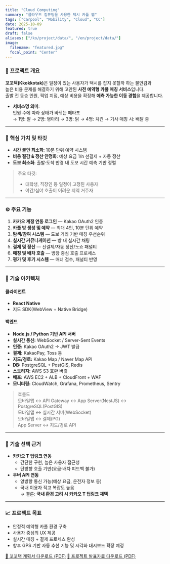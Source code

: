 ```yaml
---
title: "Cloud Computing"
summary: "클라우드 컴퓨팅을 사용한 택시 카풀 앱"
tags: ["Carpool", "Mobility", "Cloud", "CC"]
date: 2025-10-09
featured: true
draft: false
aliases: ["/ko/project/data/", "/en/project/data/"]
image:
  filename: "featured.jpg"
  focal_point: "Center"
---
```


### 🚖 프로젝트 개요
<strong>꼬꼬택(Kkokkotak)</strong>은 일정이 있는 사용자가 택시를 잡지 못할까 하는 불안감과  
높은 비용 문제를 해결하기 위해 고안된 **사전 예약형 카풀 매칭 서비스**입니다.  
출발 전 동승 인원, 픽업 지점, 예상 비용을 확정해 **예측 가능한 이동 경험**을 제공합니다.

- **서비스명 의미**:  
  인원 수에 따라 상태가 바뀌는 메타포  
  → 1명: 알 → 2명: 병아리 → 3명: 닭 → 4명: 치킨 → 기사 매칭 시: 배달 중  

---

### 🎯 핵심 가치 및 타깃
- **시간 불안 최소화**: 10분 단위 예약 시스템  
- **비용 절감 & 정산 안정화**: 예상 요금 1/n 선결제 + 자동 정산  
- **도보 최소화**: 출발·도착 반경 내 도보 시간 예측 기반 정렬  

> 주요 타깃:  
> - 대학생, 직장인 등 일정이 고정된 사용자  
> - 야간/심야 호출이 어려운 지역 거주자  

---

### ⚙️ 주요 기능
1. **카카오 계정 연동 로그인** — Kakao OAuth2 인증  
2. **카풀 방 생성 및 예약** — 최대 4인, 10분 단위 예약  
3. **탐색/참여 시스템** — 도보 거리 기반 매칭 우선순위  
4. **실시간 커뮤니케이션** — 방 내 실시간 채팅  
5. **결제 및 정산** — 선결제/자동 정산/노쇼 패널티  
6. **매칭 및 배차 호출** — 방장 중심 호출 프로세스  
7. **평가 및 후기 시스템** — 매너 점수, 패널티 반영  

---

### 🧠 기술 아키텍처
#### 클라이언트
- **React Native**  
- 지도 SDK(WebView + Native Bridge)  

#### 백엔드
- **Node.js / Python 기반 API 서버**  
- **실시간 통신:** WebSocket / Server-Sent Events  
- **인증:** Kakao OAuth2 → JWT 발급  
- **결제:** KakaoPay, Toss 등  
- **지도/경로:** Kakao Map / Naver Map API  
- **DB:** PostgreSQL + PostGIS, Redis  
- **스토리지:** AWS S3 호환 버킷  
- **배포:** AWS EC2 + ALB + CloudFront + WAF  
- **모니터링:** CloudWatch, Grafana, Prometheus, Sentry  

> 흐름도  
> 모바일앱 ↔ API Gateway ↔ App Server(NestJS) ↔ PostgreSQL(PostGIS)  
> 모바일앱 ↔ 실시간 서버(WebSocket)  
> 모바일앱 ↔ 결제(PG)  
> App Server ↔ 지도/경로 API  

---

### 🧩 기술 선택 근거
- **카카오 T 딥링크 연동**  
  - 간단한 구현, 높은 사용자 접근성  
  - 단방향 호출 기반(요금·배차 피드백 불가)  
- **우버 API 연동**  
  - 양방향 통신 가능(예상 요금, 운전자 정보 등)  
  - 국내 이용자 적고 복잡도 높음  
  → 결론: **국내 환경 고려 시 카카오 T 딥링크 채택**

---

### 📈 프로젝트 목표
- 안정적 예약형 카풀 환경 구축  
- 사용자 중심의 UX 제공  
- 실시간 매칭 + 결제 프로세스 완성  
- 향후 GPS 기반 자동 추천 기능 및 시각화 대시보드 확장 예정

[📄 꼬꼬택 계획서 다운로드 (PDF)](/files/taxi.pdf)
[📄 프로젝트 발표자료 다운로드 (PDF)](/files/taxipre.pdf)